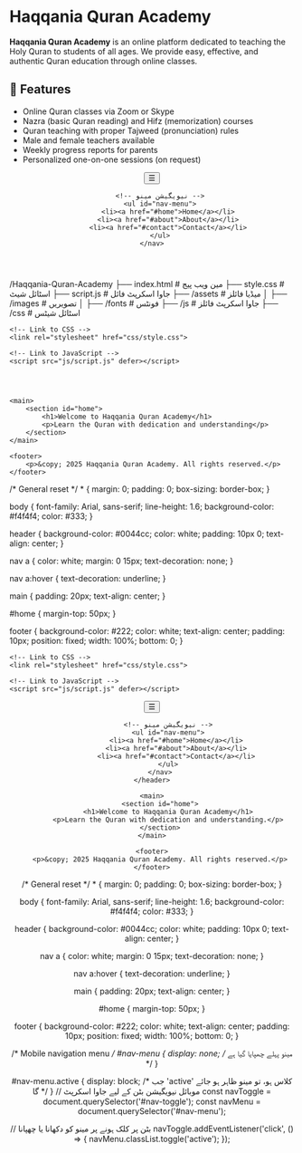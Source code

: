 # Haqqania Quran Academy

**Haqqania Quran Academy** is an online platform dedicated to teaching the Holy Quran to students of all ages. We provide easy, effective, and authentic Quran education through online classes.
## 🌟 Features

- Online Quran classes via Zoom or Skype
- Nazra (basic Quran reading) and Hifz (memorization) courses
- Quran teaching with proper Tajweed (pronunciation) rules
- Male and female teachers available
- Weekly progress reports for parents
- Personalized one-on-one sessions (on request)
<header>
    <nav>
        <!-- موبائل نیویگیشن کے لیے بٹن -->
        <button id="nav-toggle">☰</button> 

        <!-- نیویگیشن مینو -->
        <ul id="nav-menu">
            <li><a href="#home">Home</a></li>
            <li><a href="#about">About</a></li>
            <li><a href="#contact">Contact</a></li>
        </ul>
    </nav>
</header>
/Haqqania-Quran-Academy
  ├── index.html        # مین ویب پیج
  ├── style.css         # اسٹائل شیٹ
  ├── script.js         # جاوا اسکرپٹ فائل
  ├── /assets           # میڈیا فائلز
  │    ├── /images      # تصویریں
  │    ├── /fonts       # فونٹس
  ├── /js               # جاوا اسکرپٹ فائلز
  ├── /css              # اسٹائل شیٹس
<!DOCTYPE html>
<html lang="ur">
<head>
    <meta charset="UTF-8">
    <meta name="viewport" content="width=device-width, initial-scale=1.0">
    <meta http-equiv="X-UA-Compatible" content="ie=edge">
    <title>Haqqania Quran Academy</title>
    
    <!-- Link to CSS -->
    <link rel="stylesheet" href="css/style.css">
    
    <!-- Link to JavaScript -->
    <script src="js/script.js" defer></script>
</head>
<body>
    <header>
        <nav>
            <!-- Navigation links will go here -->
        </nav>
    </header>

    <main>
        <section id="home">
            <h1>Welcome to Haqqania Quran Academy</h1>
            <p>Learn the Quran with dedication and understanding</p>
        </section>
    </main>

    <footer>
        <p>&copy; 2025 Haqqania Quran Academy. All rights reserved.</p>
    </footer>
</body>
</html>
/* General reset */
* {
    margin: 0;
    padding: 0;
    box-sizing: border-box;
}

body {
    font-family: Arial, sans-serif;
    line-height: 1.6;
    background-color: #f4f4f4;
    color: #333;
}

header {
    background-color: #0044cc;
    color: white;
    padding: 10px 0;
    text-align: center;
}

nav a {
    color: white;
    margin: 0 15px;
    text-decoration: none;
}

nav a:hover {
    text-decoration: underline;
}

main {
    padding: 20px;
    text-align: center;
}

#home {
    margin-top: 50px;
}

footer {
    background-color: #222;
    color: white;
    text-align: center;
    padding: 10px;
    position: fixed;
    width: 100%;
    bottom: 0;
}
<!DOCTYPE html>
<html lang="ur">
<head>
    <meta charset="UTF-8">
    <meta name="viewport" content="width=device-width, initial-scale=1.0">
    <meta http-equiv="X-UA-Compatible" content="ie=edge">
    <title>Haqqania Quran Academy</title>
    
    <!-- Link to CSS -->
    <link rel="stylesheet" href="css/style.css">
    
    <!-- Link to JavaScript -->
    <script src="js/script.js" defer></script>
</head>
<body>
    <header>
        <nav>
            <!-- موبائل نیویگیشن کے لیے بٹن -->
            <button id="nav-toggle">☰</button>

            <!-- نیویگیشن مینو -->
            <ul id="nav-menu">
                <li><a href="#home">Home</a></li>
                <li><a href="#about">About</a></li>
                <li><a href="#contact">Contact</a></li>
            </ul>
        </nav>
    </header>

    <main>
        <section id="home">
            <h1>Welcome to Haqqania Quran Academy</h1>
            <p>Learn the Quran with dedication and understanding.</p>
        </section>
    </main>

    <footer>
        <p>&copy; 2025 Haqqania Quran Academy. All rights reserved.</p>
    </footer>
</body>
</html>
/* General reset */
* {
    margin: 0;
    padding: 0;
    box-sizing: border-box;
}

body {
    font-family: Arial, sans-serif;
    line-height: 1.6;
    background-color: #f4f4f4;
    color: #333;
}

header {
    background-color: #0044cc;
    color: white;
    padding: 10px 0;
    text-align: center;
}

nav a {
    color: white;
    margin: 0 15px;
    text-decoration: none;
}

nav a:hover {
    text-decoration: underline;
}

main {
    padding: 20px;
    text-align: center;
}

#home {
    margin-top: 50px;
}

footer {
    background-color: #222;
    color: white;
    text-align: center;
    padding: 10px;
    position: fixed;
    width: 100%;
    bottom: 0;
}

/* Mobile navigation menu */
#nav-menu {
    display: none; /* مینو پہلے چھپایا گیا ہے */
}

#nav-menu.active {
    display: block; /* جب 'active' کلاس ہو، تو مینو ظاہر ہو جائے گا */
}
// موبائل نیویگیشن بٹن کے لیے جاوا اسکرپٹ
const navToggle = document.querySelector('#nav-toggle');
const navMenu = document.querySelector('#nav-menu');

// بٹن پر کلک ہونے پر مینو کو دکھانا یا چھپانا
navToggle.addEventListener('click', () => {
    navMenu.classList.toggle('active');
});
